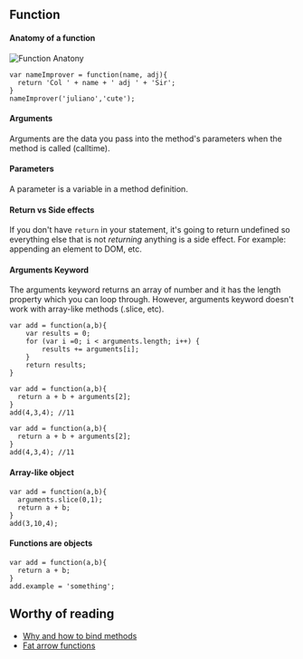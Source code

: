 ## Function

#### Anatomy of a function

![Function Anatony](https://s3.amazonaws.com/media-p.slid.es/uploads/biancagandolfo/images/687987/Screen_Shot_2014-10-02_at_5.25.11_PM.png)

```
var nameImprover = function(name, adj){
  return 'Col ' + name + ' adj ' + 'Sir';
}
nameImprover('juliano','cute');
```

#### Arguments

Arguments are the data you pass into the method's parameters when the method is called (calltime).

#### Parameters

A parameter is a variable in a method definition.

#### Return vs Side effects

If you don't have `return` in your statement, it's going to return undefined so everything else that is not *returning* anything is a side effect. For example: appending an element to DOM, etc.

#### Arguments Keyword

The arguments keyword returns an array of number and it has the length property which you can loop through. However, arguments keyword doesn't work with array-like methods (.slice, etc).

```
var add = function(a,b){
    var results = 0;
    for (var i =0; i < arguments.length; i++) {
        results += arguments[i];
    }
    return results;
}
```

```
var add = function(a,b){
  return a + b + arguments[2];
}
add(4,3,4); //11
```

```
var add = function(a,b){
  return a + b + arguments[2];
}
add(4,3,4); //11
```

#### Array-like object

```
var add = function(a,b){
  arguments.slice(0,1);
  return a + b;
}
add(3,10,4);
```

#### Functions are objects

```
var add = function(a,b){
  return a + b;
}
add.example = 'something';
```
## Worthy of reading

- [Why and how to bind methods](http://reactkungfu.com/2015/07/why-and-how-to-bind-methods-in-your-react-component-classes/)
- [Fat arrow functions](http://exploringjs.com/es6/ch_arrow-functions.html)
